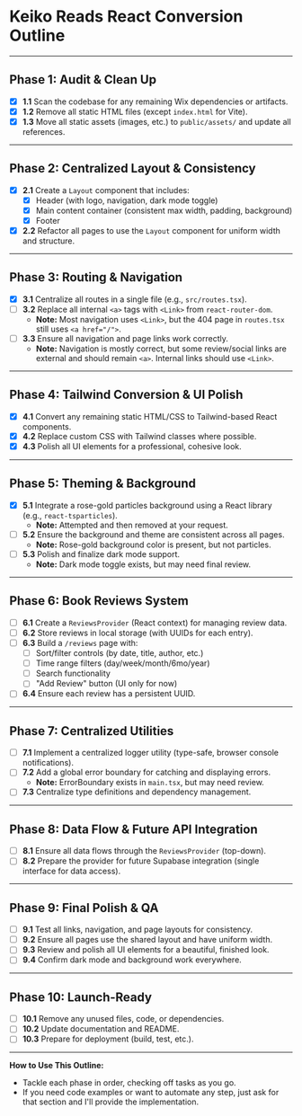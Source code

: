 # Keiko Reads React Conversion Outline

---

## Phase 1: Audit & Clean Up
- [x] **1.1** Scan the codebase for any remaining Wix dependencies or artifacts.
- [x] **1.2** Remove all static HTML files (except `index.html` for Vite).
- [x] **1.3** Move all static assets (images, etc.) to `public/assets/` and update all references.

---

## Phase 2: Centralized Layout & Consistency
- [x] **2.1** Create a `Layout` component that includes:
  - [x] Header (with logo, navigation, dark mode toggle)
  - [x] Main content container (consistent max width, padding, background)
  - [x] Footer
- [x] **2.2** Refactor all pages to use the `Layout` component for uniform width and structure.

---

## Phase 3: Routing & Navigation
- [x] **3.1** Centralize all routes in a single file (e.g., `src/routes.tsx`).
- [ ] **3.2** Replace all internal `<a>` tags with `<Link>` from `react-router-dom`.
  - **Note:** Most navigation uses `<Link>`, but the 404 page in `routes.tsx` still uses `<a href="/">`.
- [ ] **3.3** Ensure all navigation and page links work correctly.
  - **Note:** Navigation is mostly correct, but some review/social links are external and should remain `<a>`. Internal links should use `<Link>`.

---

## Phase 4: Tailwind Conversion & UI Polish
- [x] **4.1** Convert any remaining static HTML/CSS to Tailwind-based React components.
- [x] **4.2** Replace custom CSS with Tailwind classes where possible.
- [x] **4.3** Polish all UI elements for a professional, cohesive look.

---

## Phase 5: Theming & Background
- [x] **5.1** Integrate a rose-gold particles background using a React library (e.g., `react-tsparticles`).
  - **Note:** Attempted and then removed at your request.
- [ ] **5.2** Ensure the background and theme are consistent across all pages.
  - **Note:** Rose-gold background color is present, but not particles.
- [ ] **5.3** Polish and finalize dark mode support.
  - **Note:** Dark mode toggle exists, but may need final review.

---

## Phase 6: Book Reviews System
- [ ] **6.1** Create a `ReviewsProvider` (React context) for managing review data.
- [ ] **6.2** Store reviews in local storage (with UUIDs for each entry).
- [ ] **6.3** Build a `/reviews` page with:
  - [ ] Sort/filter controls (by date, title, author, etc.)
  - [ ] Time range filters (day/week/month/6mo/year)
  - [ ] Search functionality
  - [ ] "Add Review" button (UI only for now)
- [ ] **6.4** Ensure each review has a persistent UUID.

---

## Phase 7: Centralized Utilities
- [ ] **7.1** Implement a centralized logger utility (type-safe, browser console notifications).
- [ ] **7.2** Add a global error boundary for catching and displaying errors.
  - **Note:** ErrorBoundary exists in `main.tsx`, but may need review.
- [ ] **7.3** Centralize type definitions and dependency management.

---

## Phase 8: Data Flow & Future API Integration
- [ ] **8.1** Ensure all data flows through the `ReviewsProvider` (top-down).
- [ ] **8.2** Prepare the provider for future Supabase integration (single interface for data access).

---

## Phase 9: Final Polish & QA
- [ ] **9.1** Test all links, navigation, and page layouts for consistency.
- [ ] **9.2** Ensure all pages use the shared layout and have uniform width.
- [ ] **9.3** Review and polish all UI elements for a beautiful, finished look.
- [ ] **9.4** Confirm dark mode and background work everywhere.

---

## Phase 10: Launch-Ready
- [ ] **10.1** Remove any unused files, code, or dependencies.
- [ ] **10.2** Update documentation and README.
- [ ] **10.3** Prepare for deployment (build, test, etc.).

---

**How to Use This Outline:**
- Tackle each phase in order, checking off tasks as you go.
- If you need code examples or want to automate any step, just ask for that section and I'll provide the implementation. 